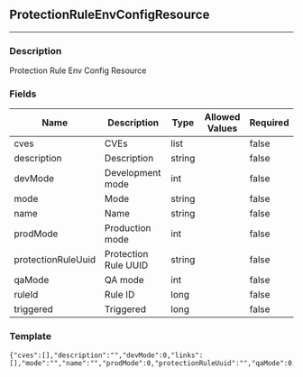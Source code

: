 ## ProtectionRuleEnvConfigResource
---
### Description
Protection Rule Env Config Resource
### Fields
| Name | Description | Type | Allowed Values | Required |
| ---- | ----------- | ---- | -------------- | -------- |
| cves | CVEs | list |  | false |
| description | Description | string |  | false |
| devMode | Development mode | int |  | false |
| mode | Mode | string |  | false |
| name | Name | string |  | false |
| prodMode | Production mode | int |  | false |
| protectionRuleUuid | Protection Rule UUID | string |  | false |
| qaMode | QA mode | int |  | false |
| ruleId | Rule ID | long |  | false |
| triggered | Triggered | long |  | false |
### Template
```
{"cves":[],"description":"","devMode":0,"links":[],"mode":"","name":"","prodMode":0,"protectionRuleUuid":"","qaMode":0,"ruleId":0,"triggered":0}
```
